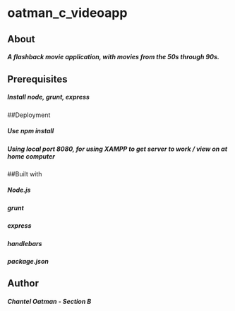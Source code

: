# oatman_c_videoapp

## About
##### A flashback movie application, with movies from the 50s through 90s.

## Prerequisites
##### Install node, grunt, express

##Deployment
##### Use npm install
##### Using local port 8080, for using XAMPP to get server to work / view on at home computer

##Built with
##### Node.js
##### grunt
##### express
##### handlebars
##### package.json

## Author
##### Chantel Oatman - Section B
